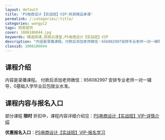 ```yaml
---
layout: default
title: 'PS电商设计【实战班】VIP-网易精品单课'
permalink: /:categories/:title/
categories: wangyi2
tags: 网易提供
cover: 1006186044.jpg
keywords: 精选网课,网易云课堂,PS电商设计【实战班】VIP
description: "内容是录播课程。付款后添加老师微信：656082997安排专业老师一对一辅导，0基础入学毕业后包就业水准。PS电商设计【实战班】VIP"
classid: 1006186044
---
```


## 课程介绍

内容是录播课程。
付款后添加老师微信：656082997
安排专业老师一对一辅导，0基础入学毕业后包就业水准。

## 课程内容与报名入口

部分课程 **限时** 折扣中，课程内容详细介绍见：[PS电商设计【实战班】VIP-详情介绍](https://study.163.com/course/introduction/1006186044.htm?share=1&shareId=1025206652&utm_campaign=share&utm_medium=iphoneShare&utm_source=&utm_u=1025206652)

**优惠报名入口**：[PS电商设计【实战班】VIP-报名学习](https://study.163.com/course/introduction/1006186044.htm?share=1&shareId=1025206652&utm_campaign=share&utm_medium=iphoneShare&utm_source=&utm_u=1025206652)


